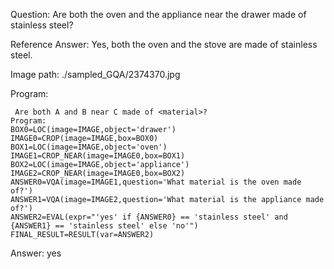 Question: Are both the oven and the appliance near the drawer made of stainless steel?

Reference Answer: Yes, both the oven and the stove are made of stainless steel.

Image path: ./sampled_GQA/2374370.jpg

Program:

```
 Are both A and B near C made of <material>?
Program:
BOX0=LOC(image=IMAGE,object='drawer')
IMAGE0=CROP(image=IMAGE,box=BOX0)
BOX1=LOC(image=IMAGE,object='oven')
IMAGE1=CROP_NEAR(image=IMAGE0,box=BOX1)
BOX2=LOC(image=IMAGE,object='appliance')
IMAGE2=CROP_NEAR(image=IMAGE0,box=BOX2)
ANSWER0=VQA(image=IMAGE1,question='What material is the oven made of?')
ANSWER1=VQA(image=IMAGE2,question='What material is the appliance made of?')
ANSWER2=EVAL(expr="'yes' if {ANSWER0} == 'stainless steel' and {ANSWER1} == 'stainless steel' else 'no'")
FINAL_RESULT=RESULT(var=ANSWER2)
```
Answer: yes

